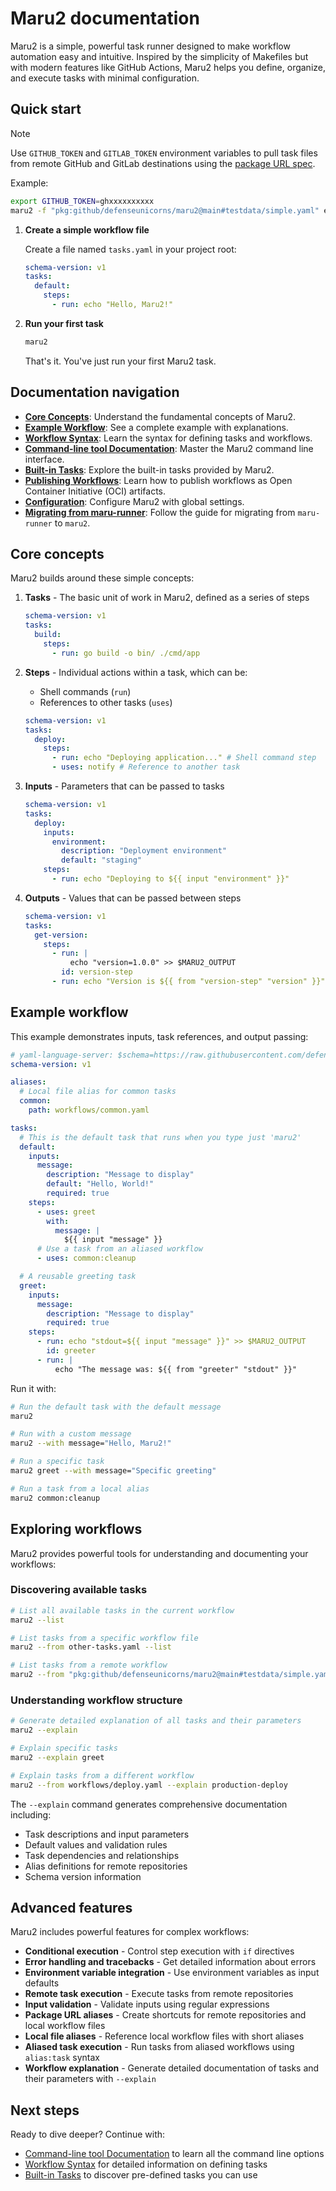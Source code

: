 # Maru2 documentation

Maru2 is a simple, powerful task runner designed to make workflow automation easy and intuitive. Inspired by the simplicity of Makefiles but with modern features like GitHub Actions, Maru2 helps you define, organize, and execute tasks with minimal configuration.

## Quick start

> [!NOTE]
> Use `GITHUB_TOKEN` and `GITLAB_TOKEN` environment variables to pull task files from remote GitHub and GitLab destinations using the [package URL spec](https://github.com/package-url/purl-spec).
>
> Example:
>
> ```sh
> export GITHUB_TOKEN=ghxxxxxxxxxx
> maru2 -f "pkg:github/defenseunicorns/maru2@main#testdata/simple.yaml" echo -w message="hello world"
> ```

1. **Create a simple workflow file**

   Create a file named `tasks.yaml` in your project root:

   ```yaml
   schema-version: v1
   tasks:
     default:
       steps:
         - run: echo "Hello, Maru2!"
   ```

2. **Run your first task**

   ```sh
   maru2
   ```

   That's it. You've just run your first Maru2 task.

## Documentation navigation

- **[Core Concepts](#core-concepts)**: Understand the fundamental concepts of Maru2.
- **[Example Workflow](#example-workflow)**: See a complete example with explanations.
- **[Workflow Syntax](syntax.md)**: Learn the syntax for defining tasks and workflows.
- **[Command-line tool Documentation](cli.md)**: Master the Maru2 command line interface.
- **[Built-in Tasks](builtins.md)**: Explore the built-in tasks provided by Maru2.
- **[Publishing Workflows](publish.md)**: Learn how to publish workflows as Open Container Initiative (OCI) artifacts.
- **[Configuration](config.md)**: Configure Maru2 with global settings.
- **[Migrating from maru-runner](maru-runner-migration.md)**: Follow the guide for migrating from `maru-runner` to `maru2`.

## Core concepts

Maru2 builds around these simple concepts:

1. **Tasks** - The basic unit of work in Maru2, defined as a series of steps

   ```yaml
   schema-version: v1
   tasks:
     build:
       steps:
         - run: go build -o bin/ ./cmd/app
   ```

2. **Steps** - Individual actions within a task, which can be:
   - Shell commands (`run`)
   - References to other tasks (`uses`)

   ```yaml
   schema-version: v1
   tasks:
     deploy:
       steps:
         - run: echo "Deploying application..." # Shell command step
         - uses: notify # Reference to another task
   ```

3. **Inputs** - Parameters that can be passed to tasks

   ```yaml
   schema-version: v1
   tasks:
     deploy:
       inputs:
         environment:
           description: "Deployment environment"
           default: "staging"
       steps:
         - run: echo "Deploying to ${{ input "environment" }}"
   ```

4. **Outputs** - Values that can be passed between steps

   ```yaml
   schema-version: v1
   tasks:
     get-version:
       steps:
         - run: |
             echo "version=1.0.0" >> $MARU2_OUTPUT
           id: version-step
         - run: echo "Version is ${{ from "version-step" "version" }}"
   ```

## Example workflow

This example demonstrates inputs, task references, and output passing:

```yaml
# yaml-language-server: $schema=https://raw.githubusercontent.com/defenseunicorns/maru2/main/maru2.schema.json
schema-version: v1

aliases:
  # Local file alias for common tasks
  common:
    path: workflows/common.yaml

tasks:
  # This is the default task that runs when you type just 'maru2'
  default:
    inputs:
      message:
        description: "Message to display"
        default: "Hello, World!"
        required: true
    steps:
      - uses: greet
        with:
          message: |
            ${{ input "message" }}
      # Use a task from an aliased workflow
      - uses: common:cleanup

  # A reusable greeting task
  greet:
    inputs:
      message:
        description: "Message to display"
        required: true
    steps:
      - run: echo "stdout=${{ input "message" }}" >> $MARU2_OUTPUT
        id: greeter
      - run: |
          echo "The message was: ${{ from "greeter" "stdout" }}"
```

Run it with:

```sh
# Run the default task with the default message
maru2

# Run with a custom message
maru2 --with message="Hello, Maru2!"

# Run a specific task
maru2 greet --with message="Specific greeting"

# Run a task from a local alias
maru2 common:cleanup
```

## Exploring workflows

Maru2 provides powerful tools for understanding and documenting your workflows:

### Discovering available tasks

```sh
# List all available tasks in the current workflow
maru2 --list

# List tasks from a specific workflow file
maru2 --from other-tasks.yaml --list

# List tasks from a remote workflow
maru2 --from "pkg:github/defenseunicorns/maru2@main#testdata/simple.yaml" --list
```

### Understanding workflow structure

```sh
# Generate detailed explanation of all tasks and their parameters
maru2 --explain

# Explain specific tasks
maru2 --explain greet

# Explain tasks from a different workflow
maru2 --from workflows/deploy.yaml --explain production-deploy
```

The `--explain` command generates comprehensive documentation including:

- Task descriptions and input parameters
- Default values and validation rules
- Task dependencies and relationships
- Alias definitions for remote repositories
- Schema version information

## Advanced features

Maru2 includes powerful features for complex workflows:

- **Conditional execution** - Control step execution with `if` directives
- **Error handling and tracebacks** - Get detailed information about errors
- **Environment variable integration** - Use environment variables as input defaults
- **Remote task execution** - Execute tasks from remote repositories
- **Input validation** - Validate inputs using regular expressions
- **Package URL aliases** - Create shortcuts for remote repositories and local workflow files
- **Local file aliases** - Reference local workflow files with short aliases
- **Aliased task execution** - Run tasks from aliased workflows using `alias:task` syntax
- **Workflow explanation** - Generate detailed documentation of tasks and their parameters with `--explain`

## Next steps

Ready to dive deeper? Continue with:

- [Command-line tool Documentation](cli.md) to learn all the command line options
- [Workflow Syntax](syntax.md) for detailed information on defining tasks
- [Built-in Tasks](builtins.md) to discover pre-defined tasks you can use
